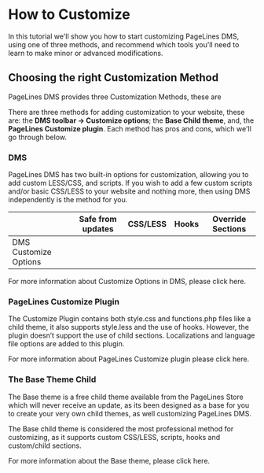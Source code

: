 # How to Customize #

In this tutorial we'll show you how to start customizing PageLines DMS, using one of three methods, and recommend which tools you'll need to learn to make minor or advanced modifications.

## Choosing the right Customization Method ##

PageLines DMS provides three Customization Methods, these are 

There are three methods for adding customization to your website, these are: the **DMS toolbar → Customize options**; the **Base Child theme**, and, the **PageLines Customize plugin**. Each method has pros and cons, which we'll go through below.

### DMS ###

PageLines DMS has two built-in options for customization, allowing you to add custom LESS/CSS, and scripts. If you wish to add a few custom scripts and/or basic CSS/LESS to your website and nothing more, then using DMS independently is the method for you.

<table class="table table-striped table-bordered table-condensed">
	<thead>
		<tr>
			<th></th>
			<th>Safe from updates</th>
			<th>CSS/LESS</th>
			<th>Hooks</th>
			<th>Override Sections</th>
		</tr>
	</thead>
	<tbody>
		<tr>
			<td>DMS Customize Options</td>
			<td><i class="icon-ok text-success"></td>
			<td><i class="icon-ok text-success"></td>
			<td><i class="icon-remove text-error"></td>
			<td><i class="icon-remove text-error"></td>
		</tr>
	</tbody>
</table>


For more information about Customize Options in DMS, please click here.

### PageLines Customize Plugin ###

The Customize Plugin contains both style.css and functions.php files like a child theme, it also supports style.less and the use of hooks. However, the plugin doesn’t support the use of child sections. Localizations and language file options are added to this plugin.

For more information about PageLines Customize plugin please click here.

### The Base Theme Child ###

The Base theme is a free child theme available from the PageLines Store which will never receive an update, as its been designed as a base for you to create your very own child themes, as well customizing PageLines DMS.

The Base child theme is considered the most professional method for customizing, as it supports custom CSS/LESS, scripts, hooks and custom/child sections.

For more information about the Base theme, please click here.
